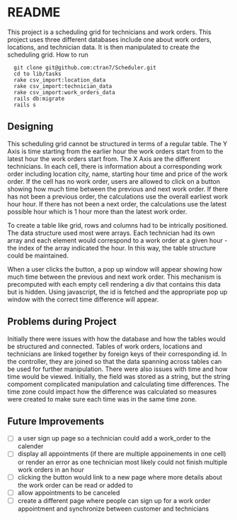# README

This project is a scheduling grid for technicians and work orders. This project uses three different databases include one about work orders, locations, and technician data. It is then manipulated to create the scheduling grid. 
How to run

      git clone git@github.com:ctran7/Scheduler.git
      cd to lib/tasks
      rake csv_import:location_data 
      rake csv_import:technician_data
      rake csv_import:work_orders_data
      rails db:migrate
      rails s



## Designing
This scheduling grid cannot be structured in terms of a regular table. The Y Axis is time starting from the earlier hour the work orders start from to the latest hour the work orders start from. The X Axis are the different technicians. In each cell, there is information about a corresponding work order including location city, name, starting hour time and price of the work order. If the cell has no work order, users are allowed to click on a button showing how much time between the previous and next work order. If there has not been a previous order, the calculations use the overall earliest work hour hour. If there has not been a next order, the calculations use the latest possible hour which is 1 hour more than the latest work order.

To create a table like grid, rows and columns had to be intrically positioned. The data structure used most were arrays. Each technician had its own array and each element would correspond to a work order at a given hour - the index of the array indicated the hour. In this way, the table structure could be maintained. 

When a user clicks the button, a pop up window will appear showing how much time between the previous and next work order. This mechanism is precomputed with each empty cell rendering a div that contains this data but is hidden. Using javascript, the id is fetched and the appropriate pop up window with the correct time difference will appear.
## Problems during Project
Initially there were issues with how the database and how the tables would be structured and connected. Tables of work orders, locations and technicians are linked together by foreign keys of their corresponding id. In the controller, they are joined so that the data spanning across tables can be used for further manipulation. There were also issues with time and how time would be viewed. Initially, the field was stored as a string, but the string compoment complicated manipulation and calculating time differences. The time zone could impact how the difference was calculated so measures were created to make sure each time was in the same time zone.
## Future Improvements
- [ ] a user sign up page so a technician could add a work_order to the calender 
- [ ] display all appointments (if there are multiple appoinements in one cell) or render an error as one technician most likely could not finish multiple work orders in an hour
- [ ] clicking the button would link to a new page where more details about the work order can be read or added to 
- [ ] allow appointments to be canceled
- [ ] create a different page where people can sign up for a work order appointment and synchronize between customer and technicians
